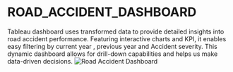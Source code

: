# ROAD_ACCIDENT_DASHBOARD
Tableau dashboard uses transformed data to provide detailed insights into road accident performance. Featuring interactive charts and KPI, it enables easy filtering by current year , previous year and Accident severity. This dynamic dashboard allows for drill-down capabilities and helps us make data-driven decisions.
![Road Accident Dashboard](https://github.com/Santoshp10/ROAD_ACCIDENT_DASHBOARD/assets/54480585/119d0b23-1e0f-4acc-96e7-dadfbc8587cd)
